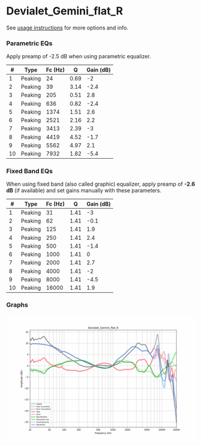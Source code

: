 # Devialet_Gemini_flat_R
See [usage instructions](https://github.com/jaakkopasanen/AutoEq#usage) for more options and info.

### Parametric EQs
Apply preamp of -2.5 dB when using parametric equalizer.

|   # | Type    |   Fc (Hz) |    Q |   Gain (dB) |
|-----|---------|-----------|------|-------------|
|   1 | Peaking |        24 | 0.69 |        -2   |
|   2 | Peaking |        39 | 3.14 |        -2.4 |
|   3 | Peaking |       205 | 0.51 |         2.8 |
|   4 | Peaking |       636 | 0.82 |        -2.4 |
|   5 | Peaking |      1374 | 1.51 |         2.6 |
|   6 | Peaking |      2521 | 2.16 |         2.2 |
|   7 | Peaking |      3413 | 2.39 |        -3   |
|   8 | Peaking |      4419 | 4.52 |        -1.7 |
|   9 | Peaking |      5562 | 4.97 |         2.1 |
|  10 | Peaking |      7932 | 1.82 |        -5.4 |

### Fixed Band EQs
When using fixed band (also called graphic) equalizer, apply preamp of **-2.6 dB** (if available) and set gains manually with these parameters.

|   # | Type    |   Fc (Hz) |    Q |   Gain (dB) |
|-----|---------|-----------|------|-------------|
|   1 | Peaking |        31 | 1.41 |        -3   |
|   2 | Peaking |        62 | 1.41 |        -0.1 |
|   3 | Peaking |       125 | 1.41 |         1.9 |
|   4 | Peaking |       250 | 1.41 |         2.4 |
|   5 | Peaking |       500 | 1.41 |        -1.4 |
|   6 | Peaking |      1000 | 1.41 |         0   |
|   7 | Peaking |      2000 | 1.41 |         2.7 |
|   8 | Peaking |      4000 | 1.41 |        -2   |
|   9 | Peaking |      8000 | 1.41 |        -4.5 |
|  10 | Peaking |     16000 | 1.41 |         1.9 |

### Graphs
![](./Devialet_Gemini_flat_R.png)
